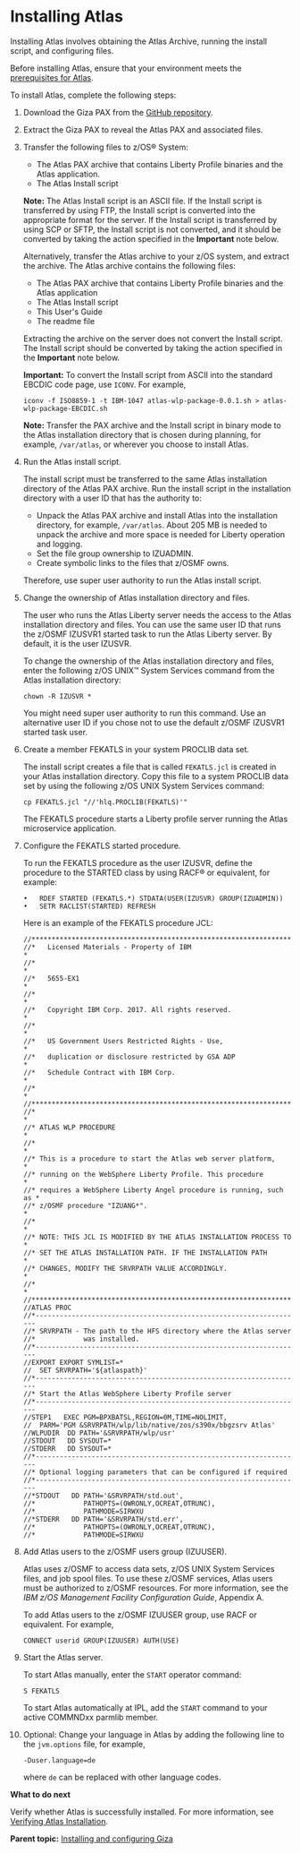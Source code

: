 # Installing Atlas

Installing Atlas involves obtaining the Atlas Archive, running the install script, and configuring files.

Before installing Atlas, ensure that your environment meets the [prerequisites for Atlas](topics/atlas-prereqs.md).

To install Atlas, complete the following steps:

1. Download the Giza PAX from the [GitHub repository](https://github.com/gizafoundation/Downloads/releases).

2. Extract the Giza PAX to reveal the Atlas PAX and associated files.

3. Transfer the following files to z/OS® System:

    -   The Atlas PAX archive that contains Liberty Profile binaries and the Atlas application.
    -   The Atlas Install script

    **Note:** The Atlas Install script is an ASCII file. If the Install script is transferred by using FTP, the Install script is converted into the appropriate format for the server. If the Install script is transferred by using SCP or SFTP, the Install script is not converted, and it should be converted by taking the action specified in the **Important** note below.

    Alternatively, transfer the Atlas archive to your z/OS system, and extract the archive. The Atlas archive contains the following files:

    -   The Atlas PAX archive that contains Liberty Profile binaries and the Atlas application
    -   The Atlas Install script
    -   This User's Guide
    -   The readme file

    Extracting the archive on the server does not convert the Install script. The Install script should be converted by taking the action specified in the **Important** note below.

    **Important:** To convert the Install script from ASCII into the standard EBCDIC code page, use `ICONV`. For example,

    ```
    iconv -f ISO8859-1 -t IBM-1047 atlas-wlp-package-0.0.1.sh > atlas-wlp-package-EBCDIC.sh
    ```

    **Note:** Transfer the PAX archive and the Install script in binary mode to the Atlas installation directory that is chosen during planning, for example, `/var/atlas`, or wherever you choose to install Atlas.

4. Run the Atlas install script.

    The install script must be transferred to the same Atlas installation directory of the Atlas PAX archive. Run the install script in the installation directory with a user ID that has the authority to:

    -   Unpack the Atlas PAX archive and install Atlas into the installation directory, for example, `/var/atlas`. About 205 MB is needed to unpack the archive and more space is needed for Liberty operation and logging.
    -   Set the file group ownership to IZUADMIN.
    -   Create symbolic links to the files that z/OSMF owns.

    Therefore, use super user authority to run the Atlas install script.

5. Change the ownership of Atlas installation directory and files.

    The user who runs the Atlas Liberty server needs the access to the Atlas installation directory and files. You can use the same user ID that runs the z/OSMF IZUSVR1 started task to run the Atlas Liberty server. By default, it is the user IZUSVR.

    To change the ownership of the Atlas installation directory and files, enter the following z/OS UNIX™ System Services command from the Atlas installation directory:

    ```
    chown -R IZUSVR *
    ```

    You might need super user authority to run this command. Use an alternative user ID if you chose not to use the default z/OSMF IZUSVR1 started task user.

6. Create a member FEKATLS in your system PROCLIB data set.

    The install script creates a file that is called `FEKATLS.jcl` is created in your Atlas installation directory. Copy this file to a system PROCLIB data set by using the following z/OS UNIX System Services command:

    ```
    cp FEKATLS.jcl "//'hlq.PROCLIB(FEKATLS)'"
    ```

    The FEKATLS procedure starts a Liberty profile server running the Atlas microservice application.

7. Configure the FEKATLS started procedure.

    To run the FEKATLS procedure as the user IZUSVR, define the procedure to the STARTED class by using RACF® or equivalent, for example:

    ```
    •	RDEF STARTED (FEKATLS.*) STDATA(USER(IZUSVR) GROUP(IZUADMIN))
    •	SETR RACLIST(STARTED) REFRESH
    ```

    Here is an example of the FEKATLS procedure JCL:

    ```
    //********************************************************************
    //*   Licensed Materials - Property of IBM                           *
    //*                                                                  *
    //*   5655-EX1                                                       *
    //*                                                                  *
    //*   Copyright IBM Corp. 2017. All rights reserved.                 *
    //*                                                                  *
    //*   US Government Users Restricted Rights - Use,                   *
    //*   duplication or disclosure restricted by GSA ADP                *
    //*   Schedule Contract with IBM Corp.                               *
    //*                                                                  *
    //********************************************************************
    //*                                                                  *
    //* ATLAS WLP PROCEDURE                                              *
    //*                                                                  *
    //* This is a procedure to start the Atlas web server platform,      *
    //* running on the WebSphere Liberty Profile. This procedure         *
    //* requires a WebSphere Liberty Angel procedure is running, such as *
    //* z/OSMF procedure "IZUANG*".                                      *
    //*                                                                  *
    //* NOTE: THIS JCL IS MODIFIED BY THE ATLAS INSTALLATION PROCESS TO  *
    //* SET THE ATLAS INSTALLATION PATH. IF THE INSTALLATION PATH        *
    //* CHANGES, MODIFY THE SRVRPATH VALUE ACCORDINGLY.                  *
    //*                                                                  *
    //********************************************************************
    //ATLAS PROC
    //*-------------------------------------------------------------------
    //* SRVRPATH - The path to the HFS directory where the Atlas server
    //*            was installed.
    //*-------------------------------------------------------------------
    //EXPORT EXPORT SYMLIST=*
    //  SET SRVRPATH='${atlaspath}'
    //*-------------------------------------------------------------------
    //* Start the Atlas WebSphere Liberty Profile server
    //*-------------------------------------------------------------------
    //STEP1   EXEC PGM=BPXBATSL,REGION=0M,TIME=NOLIMIT,
    //  PARM='PGM &SRVRPATH/wlp/lib/native/zos/s390x/bbgzsrv Atlas'
    //WLPUDIR  DD PATH='&SRVRPATH/wlp/usr'
    //STDOUT   DD SYSOUT=*
    //STDERR   DD SYSOUT=*
    //*-------------------------------------------------------------------
    //* Optional logging parameters that can be configured if required
    //*-------------------------------------------------------------------
    //*STDOUT   DD PATH='&SRVRPATH/std.out',
    //*            PATHOPTS=(OWRONLY,OCREAT,OTRUNC),
    //*            PATHMODE=SIRWXU
    //*STDERR   DD PATH='&SRVRPATH/std.err',
    //*            PATHOPTS=(OWRONLY,OCREAT,OTRUNC),
    //*            PATHMODE=SIRWXU                                              

    ```

8. Add Atlas users to the z/OSMF users group \(IZUUSER\).

    Atlas uses z/OSMF to access data sets, z/OS UNIX System Services files, and job spool files. To use these z/OSMF services, Atlas users must be authorized to z/OSMF resources. For more information, see the *IBM z/OS Management Facility Configuration Guide*, Appendix A.

    To add Atlas users to the z/OSMF IZUUSER group, use RACF or equivalent. For example,

    ```
    CONNECT userid GROUP(IZUUSER) AUTH(USE)
    ```

9. Start the Atlas server.

    To start Atlas manually, enter the `START` operator command:

    ```
    S FEKATLS
    ```

    To start Atlas automatically at IPL, add the `START` command to your active COMMNDxx parmlib member.

10. Optional: Change your language in Atlas by adding the following line to the `jvm.options` file, for example,

    ```
    -Duser.language=de
    ```

    where `de` can be replaced with other language codes.

**What to do next**

Verify whether Atlas is successfully installed. For more information, see [Verifying Atlas Installation](atlas-verifyinstal.md).

**Parent topic:** [Installing and configuring Giza](../topics/installandconfig.md)

